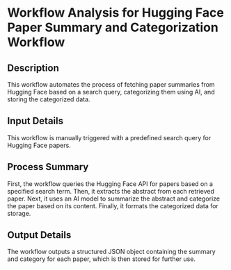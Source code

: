 # Workflow Analysis for Hugging Face Paper Summary and Categorization Workflow

## Description
This workflow automates the process of fetching paper summaries from Hugging Face based on a search query, categorizing them using AI, and storing the categorized data.

## Input Details
This workflow is manually triggered with a predefined search query for Hugging Face papers.

## Process Summary
First, the workflow queries the Hugging Face API for papers based on a specified search term. Then, it extracts the abstract from each retrieved paper. Next, it uses an AI model to summarize the abstract and categorize the paper based on its content. Finally, it formats the categorized data for storage.

## Output Details
The workflow outputs a structured JSON object containing the summary and category for each paper, which is then stored for further use.
